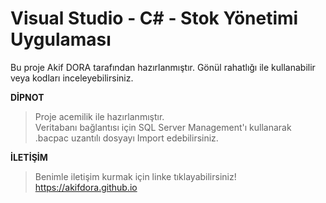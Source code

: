 # Visual Studio - C# - Stok Yönetimi Uygulaması
Bu proje Akif DORA tarafından hazırlanmıştır. Gönül rahatlığı ile kullanabilir veya kodları inceleyebilirsiniz.

**DİPNOT**
> Proje acemilik ile hazırlanmıştır.<br>
> Veritabanı bağlantısı için SQL Server Management'ı kullanarak .bacpac uzantılı dosyayı Import edebilirsiniz.

**İLETİŞİM**
> Benimle iletişim kurmak için linke tıklayabilirsiniz!<br>
> https://akifdora.github.io
